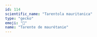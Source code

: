 ```yaml
---
id: 114
scientific_name: "Tarentola mauritanica"
type: "gecko"
emoji: "🦎"
name: "Tarente de maurétanie"
---
```

